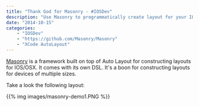 ```yaml
---
title: "Thank God for Masonry - #IOSDev"
description: "Use Masonry to programmatically create layout for your IOS apps superfast!"
date: "2014-10-15"
categories:
    - "IOSDev"
    - "https://github.com/Masonry/Masonry"
    - "XCode AutoLayout"
---
```

[Masonry](https://github.com/Masonry/Masonry) is a framework built on top of Auto Layout for constructing layouts for IOS/OSX. It comes with its own DSL. It's a boon for constructing layouts for devices of multiple sizes.

Take a look the following layout:


{{% img images/masonry-demo1.PNG %}}




